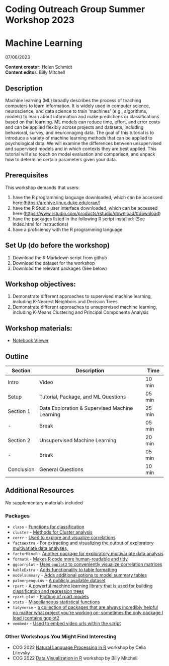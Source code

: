 # Coding Outreach Group Summer Workshop 2023
# Machine Learning
07/06/2023

__**Content creator:**__ Helen Schmidt  
__**Content editor:**__ Billy Mitchell

## Description
Machine learning (ML) broadly describes the process of teaching computers to learn information. It is widely used in computer science, neuroscience, and data science to train 'machines' (e.g., algorithms, models) to learn about information and make predictions or classifications based on that learning. ML models can reduce time, effort, and error costs and can be applied flexibly across projects and datasets, including behavioral, survey, and neuroimaging data. The goal of this tutorial is to introduce a variety of machine learning methods that can be applied to psychological data. We will examine the differences between unsupervised and supervised models and in which contexts they are best applied. This tutorial will also touch on model evaluation and comparison, and unpack how to determine certain parameters given your data. 

## Prerequisites
This workshop demands that users:
1. have the R programming language downloaded, which can be accessed here:(https://archive.linux.duke.edu/cran/)
2. have the R Studio user interface downloaded, which can be accessed here:(https://www.rstudio.com/products/rstudio/download/#download)
3. have the packages listed in the following R script installed: (See index.html for instructions)
4. have a proficiency with the R programming language

## Set Up (do before the workshop)
1. Download the R Markdown script from github
2. Download the dataset for the workshop
3. Download the relevant packages (See below)
    
## Workshop objectives:
1. Demonstrate different approaches to supervised machine learning, including K-Nearest Neighbors and Decision Trees
2. Demonstrate different approaches to unsupervised machine learning, including K-Means Clustering and Principal Components Analysis

## Workshop materials:
- [Notebook Viewer](https://tu-coding-outreach-group.github.io/cog_summer_workshops_2023/machine_learning/index.html)

## Outline
| Section | Description | Time |
| --- | --- | --- |
| Intro | Video | 10 min|
| Setup | Tutorial, Package, and ML Questions | 05 min|
| Section 1 | Data Exploration & Supervised Machine Learning | 25 min|
| - | Break | 05 min|
| Section 2 | Unsupervised Machine Learning | 20 min|
| - | Break | 05 min|
| Conclusion | General Questions | 10 min|

## Additional Resources
No supplementary materials included

### Packages
* ```class``` - [Functions for classification](https://www.rdocumentation.org/packages/class/versions/7.3-20)
* ```cluster``` - [Methods for Cluster analysis](https://www.rdocumentation.org/packages/cluster/versions/2.1.4)
* ```corrr``` - [Used to explore and visualize correlations](https://www.rdocumentation.org/packages/corrr/versions/0.4.4)
* ```factoextra``` - [For extracting and visualizing the output of exploratory multivariate data analyses,](https://www.rdocumentation.org/packages/factoextra/versions/1.0.7)
* ```factorMineR``` - [Another package for exploratory multivariate data analysis](http://factominer.free.fr/)
* ```formatR``` - [Makes R code more human-readable and tidy](https://www.rdocumentation.org/packages/formatR/versions/1.14)
* ```ggcorrplot``` - [Uses `ggplot2` to conveniently visualize correlation matrices](https://cran.r-project.org/web/packages/ggcorrplot/index.html)
* ```kableExtra``` - [Adds functionality to table formatting](https://bookdown.org/yihui/rmarkdown-cookbook/kableextra.html)
* ```modelsummary``` - [Adds additional options to model summary tables](https://vincentarelbundock.github.io/modelsummary/articles/modelsummary.html)
* ```palmerpenguins``` - [A publicly available dataset](https://allisonhorst.github.io/palmerpenguins/)
* ```rpart``` - [A powerful machine learning library that is used for building classification and regression trees](https://www.rdocumentation.org/packages/rpart/versions/4.1.19/topics/rpart)
* ```rpart.plot``` - [Plotting of rpart models](https://www.rdocumentation.org/packages/rpart.plot/versions/3.1.1/topics/rpart.plot)
* ```stats``` - [Miscellaneous statistical functions](https://www.rdocumentation.org/packages/stats/versions/3.6.2)
* ```tidyverse``` - [a collection of packages that are always incredibly helpful no matter what project you're working on; sometimes the only package I load (contains ggplot2](https://www.tidyverse.org/packages/)
* ```vembedr``` - [Used to embed video urls within the script](https://cran.r-project.org/web/packages/vembedr/vignettes/vembedr.html)

### Other Workshops You Might Find Interesting
- COG 2022 [Natural Language Processing in R](https://github.com/TU-Coding-Outreach-Group/cog_summer_workshops_2022/tree/main/nlp) workshop by Celia Litovsky
- COG 2022 [Data Visualization in R](https://github.com/TU-Coding-Outreach-Group/cog_summer_workshops_2022/tree/main/data-visualization-in-r) workshop by Billy Mitchell

